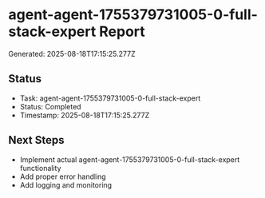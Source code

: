 # agent-agent-1755379731005-0-full-stack-expert Report

Generated: 2025-08-18T17:15:25.277Z

## Status
- Task: agent-agent-1755379731005-0-full-stack-expert
- Status: Completed
- Timestamp: 2025-08-18T17:15:25.277Z

## Next Steps
- Implement actual agent-agent-1755379731005-0-full-stack-expert functionality
- Add proper error handling
- Add logging and monitoring
